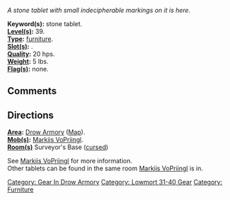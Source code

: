 *A stone tablet with small indecipherable markings on it is here.*

**Keyword(s):** stone tablet.  
**[Level(s)](Object_Level "wikilink"):** 39.  
**[Type](:Category:_Object_Types "wikilink"):**
[furniture](:Category:Furniture "wikilink").  
**[Slot(s)](Object_Slots "wikilink"):** <worn on finger>.  
**[Quality](Object_Quality "wikilink"):** 20 hps.  
**[Weight](Object_Weight "wikilink"):** 5 lbs.  
**[Flag(s)](:Category:_Object_Flags "wikilink"):** none.  

## Comments

## Directions

**[Area](:Category:_Areas "wikilink"):** [Drow
Armory](:Category:_Drow_Armory "wikilink")
([Map](Drow_Armory_Map "wikilink")).  
**[Mob(s)](:Category:_Mobs "wikilink"):** [Markiis
VoPriingl](Markiis_VoPriingl "wikilink").  
**[Room(s)](:Category:_Rooms "wikilink")** Surveyor's Base
([cursed](Cursed_Rooms "wikilink"))

See [Markiis VoPriingl](Markiis_VoPriingl "wikilink") for more
information.  
Other tablets can be found in the same room [Markiis
VoPriingl](Markiis_VoPriingl "wikilink") is in.

[Category: Gear In Drow
Armory](Category:_Gear_In_Drow_Armory "wikilink") [Category: Lowmort
31-40 Gear](Category:_Lowmort_31-40_Gear "wikilink") [Category:
Furniture](Category:_Furniture "wikilink")
